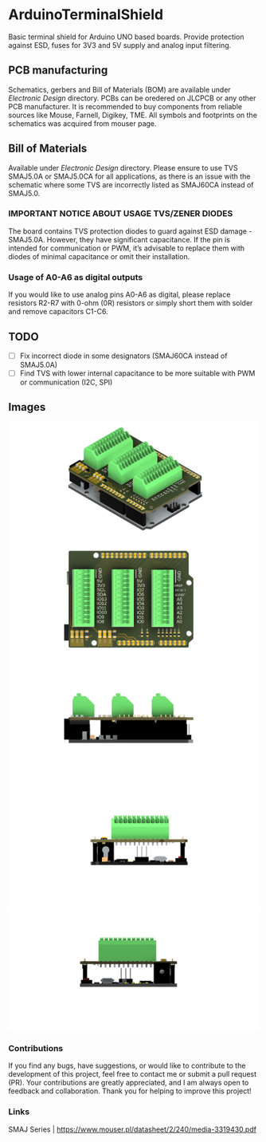 # ArduinoTerminalShield
Basic terminal shield for Arduino UNO based boards. Provide protection against ESD, fuses for 3V3 and 5V supply and analog input filtering.

## PCB manufacturing
Schematics, gerbers and Bill of Materials (BOM) are available under *Electronic Design* directory. PCBs can be oredered on JLCPCB or any other PCB manufacturer. It is recommended to buy components from reliable sources like Mouse, Farnell, Digikey, TME. All symbols and footprints on the schematics was acquired from mouser page.

## Bill of Materials
Available under *Electronic Design* directory.
Please ensure to use TVS SMAJ5.0A or SMAJ5.0CA for all applications, as there is an issue with the schematic where some TVS are incorrectly listed as SMAJ60CA instead of SMAJ5.0.

### IMPORTANT NOTICE ABOUT USAGE TVS/ZENER DIODES
The board contains TVS protection diodes to guard against ESD damage - SMAJ5.0A. However, they have significant capacitance. If the pin is intended for communication or PWM, it’s advisable to replace them with diodes of minimal capacitance or omit their installation.

### Usage of A0-A6 as digital outputs
If you would like to use analog pins A0-A6 as digital, please replace resistors R2-R7 with 0-ohm (0R) resistors or simply short them with solder and remove capacitors C1-C6.

## TODO
- [ ] Fix incorrect diode in some designators (SMAJ60CA instead of SMAJ5.0A)
- [ ] Find TVS with lower internal capacitance to be more suitable with PWM or communication (I2C, SPI)
## Images
![Image 1](https://github.com/TestDuino/ArduinoTerminalShield/blob/main/Images/Arduino_Terminal_Shield_image1.png)
![Image 2](https://github.com/TestDuino/ArduinoTerminalShield/blob/main/Images/Arduino_Terminal_Shield_image2.png)
![Image 3](https://github.com/TestDuino/ArduinoTerminalShield/blob/main/Images/Arduino_Terminal_Shield_image3.png)
![Image 4](https://github.com/TestDuino/ArduinoTerminalShield/blob/main/Images/Arduino_Terminal_Shield_image4.png)
![Image 5](https://github.com/TestDuino/ArduinoTerminalShield/blob/main/Images/Arduino_Terminal_Shield_image5.png)

### Contributions
If you find any bugs, have suggestions, or would like to contribute to the development of this project, feel free to contact me or submit a pull request (PR). Your contributions are greatly appreciated, and I am always open to feedback and collaboration. Thank you for helping to improve this project!

### Links
SMAJ Series | https://www.mouser.pl/datasheet/2/240/media-3319430.pdf  